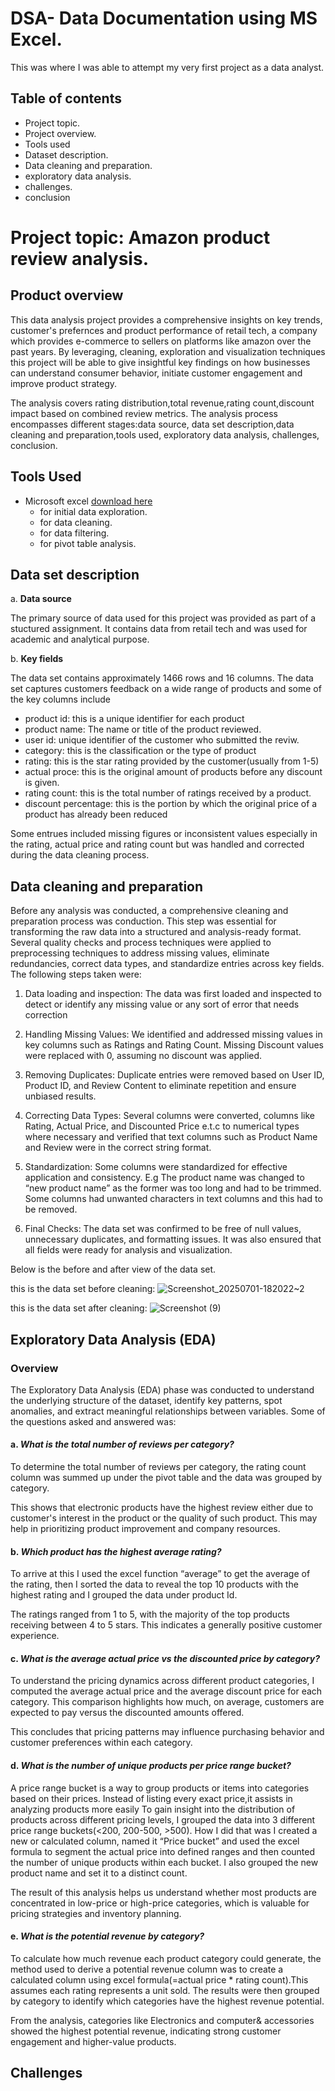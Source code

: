 # DSA- Data Documentation using MS Excel.
This was where I was able to attempt my very first project as a data analyst.

## Table of contents 
 - Project topic.
 - Project overview.
 - Tools used
 - Dataset description.
 - Data cleaning and preparation.
 - exploratory data analysis.
 - challenges.
 - conclusion 

# Project topic: Amazon product review analysis.

## Product overview
 This data analysis project provides a comprehensive insights on key trends, customer's prefernces and product performance of retail tech, a company which provides e-commerce to sellers on platforms like amazon over the past years. 
By leveraging, cleaning, exploration and visualization techniques this project will be able to give insightful key findings on how businesses can understand consumer behavior, initiate customer engagement and improve product strategy.

 The analysis covers rating distribution,total revenue,rating count,discount impact based on combined review metrics. 
The analysis process encompasses different stages:data source, data set description,data cleaning and preparation,tools used, exploratory data analysis, challenges, conclusion.

## Tools Used
- Microsoft excel [download here](https://www.microsoft.com)
  - for initial data exploration.
  - for data cleaning.
  - for data filtering.
  - for pivot table analysis.
 
## Data set description 
  a. **Data source**

The primary source of data used for this project was provided as part of a stuctured assignment. It contains data from retail tech and was used for academic and analytical purpose.

  b. **Key fields**
 
 The data set contains approximately 1466 rows and 16 columns. The data set captures customers feedback on a wide range of products and some of the key columns include
 - product id: this is a unique identifier for each product
 - product name: The name or title of the product reviewed.
 - user id: unique identifier of the customer who submitted the reviw.
 - category: this is the classification or the type of product
 - rating: this is the star rating provided by the customer(usually from 1-5)
 - actual proce: this is the original amount of products before any discount is given.
 - rating count: this is the total number of ratings received by a product.
 - discount percentage: this is the portion by which the original price of a product has already been reduced

  Some entrues included missing figures or inconsistent values especially in the rating, actual price and rating count but was handled and corrected during the data cleaning process.

## Data cleaning and preparation 
 Before any analysis was conducted, a comprehensive cleaning and preparation process was conduction. This step was essential for transforming the raw data into a structured and analysis-ready format. Several quality checks and process techniques were applied to preprocessing techniques to address missing values, eliminate redundancies, correct data types, and standardize entries across key fields.
The following steps taken were:

1. Data loading and inspection:
The data was first loaded and inspected to detect or identify any missing value or any sort of error that needs correction 
  
2. Handling Missing Values:
We identified and addressed missing values in key columns such as Ratings and Rating Count.
Missing Discount values were replaced with 0, assuming no discount was applied.

3. Removing Duplicates:
Duplicate entries were removed based on User ID, Product ID, and Review Content to eliminate repetition and ensure unbiased results.

4. Correcting Data Types:
Several columns were converted, columns like Rating, Actual Price, and Discounted Price e.t.c to numerical types where necessary and verified that text columns such as Product Name and Review were in the correct string format.

5. Standardization:
Some columns were standardized for effective application and consistency. E.g The product name was changed to “new product name” as the former was too long and had to be trimmed. Some columns had unwanted characters in text columns and this had to be removed.

6. Final Checks:
The data set was confirmed to be free of null values, unnecessary duplicates, and formatting issues. It was also ensured that all fields were ready for analysis and visualization.

Below is the before and after view of the data set. 

this is the data set before cleaning:
![Screenshot_20250701-182022~2](https://github.com/user-attachments/assets/55c00fd0-db3d-4119-950c-a609d6582869)

this is the data set after cleaning:
![Screenshot (9)](https://github.com/user-attachments/assets/4036d57c-7f0e-44f6-bd2c-3d5667cdbf32)

## Exploratory Data Analysis (EDA)

### Overview
  The Exploratory Data Analysis (EDA) phase was conducted to understand the underlying structure of the dataset, identify key patterns, spot anomalies, and extract meaningful relationships between variables. Some of the questions asked and answered was:

#### a. *What is the total number of reviews per category?*

 To determine the total number of reviews per category, the rating count column was summed up under the pivot table and the data was grouped by category.
 

 This shows that electronic products have the highest review either due to customer's interest in the product or the quality of such product. This may help in prioritizing product improvement and company resources.

#### b. *Which product has the highest average rating?*

 To arrive at this I used the excel function “average” to get the average of the rating, then I sorted the data to reveal the top 10 products with the highest rating and I grouped the data under product Id.

  The ratings ranged from 1 to 5, with the majority of the top products receiving between 4 to 5 stars. This indicates a generally positive customer experience.

#### c. *What is the average actual price vs the discounted price by category?*

 To understand the pricing dynamics across different product categories, I computed the average actual price and the average discount price for each category. This comparison highlights how much, on average, customers are expected to pay versus the discounted amounts offered.

 This concludes that pricing patterns may influence purchasing behavior and customer preferences within each category.

#### d. *What is the number of unique products per price range bucket?*

  A price range bucket is a way to group products or items into categories based on their prices. Instead of listing every exact price,it assists in analyzing products more easily 
 To gain insight into the distribution of products across different pricing levels, I grouped the data into 3 different price range buckets(<200, 200-500, >500). How I did that was I created a new or calculated column, named it “Price bucket” and used the excel formula to segment the actual price into defined ranges and then counted the number of unique products within each bucket.
I also grouped the new product name and set it to a distinct count.

The result of this analysis helps us understand whether most products are concentrated in low-price or high-price categories, which is valuable for pricing strategies and inventory planning.

#### e. *What is the potential revenue by category?*

To calculate how much revenue each product category could generate, the method used to derive a potential revenue column was to create a calculated column using excel formula(=actual price * rating count).This assumes each rating represents a unit sold. The results were then grouped by category to identify which categories have the highest revenue potential.

From the analysis, categories like Electronics and computer& accessories showed the highest potential revenue, indicating strong customer engagement and higher-value products.

## Challenges 





